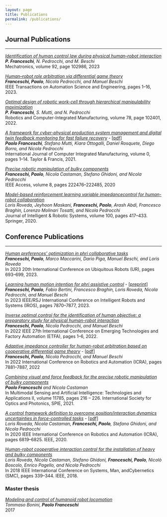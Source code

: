 ```yaml
---
layout: page
title: Publications
permalink: /publications/
---
```

<!-- Google tag (gtag.js) -->
<script async src="https://www.googletagmanager.com/gtag/js?id=G-Z07C4092J3"></script>
<meta name="google-site-verification" content="9unXf0AJi0aPBon8QJz0gFG9YFuIUYQhVOjDDDbwA0Y" />

## Journal Publications
___

[*Identification of human control law during physical human–robot interaction*](https://www.sciencedirect.com/science/article/pii/S0957415823000429)  
***P. Franceschi**, N. Pedrocchi, and M. Beschi*  
Mechatronics, volume 92, page 102986, 2023

[*Human–robot role arbitration via differential game theory*](https://ieeexplore.ieee.org/abstract/document/10275780)   
***Franceschi, Paolo**, Nicola Pedrocchi, and Manuel Beschi*  
IEEE Transactions on Automation Science and Engineering, pages 1–16,
2023.

[*Optimal design of robotic work-cell through hierarchical manipulability maximization*](https://www.sciencedirect.com/science/article/pii/S0736584522000886)  
***P. Franceschi**, S. Mutti, and N. Pedrocchi*  
Robotics and Computer-Integrated Manufacturing, volume 78, page 102401, 2022.

[*A framework for cyber-physical production system management and digital twin feedback monitoring for fast failure recovery*](https://www.tandfonline.com/doi/abs/10.1080/0951192X.2021.1992666) - [[pdf]](https://www.researchgate.net/profile/Paolo-Franceschi-2/publication/355840136_A_framework_for_cyber-physical_production_system_management_and_digital_twin_feedback_monitoring_for_fast_failure_recovery/links/6214aec208bee946f395d60a/A-framework-for-cyber-physical-production-system-management-and-digital-twin-feedback-monitoring-for-fast-failure-recovery.pdf)  
***Paolo Franceschi**, Stefano Mutti, Kiara Ottogalli, Daniel Rosquete, Diego Borro, and Nicola Pedrocchi*    
International Journal of Computer Integrated Manufacturing, volume 0, pages 1–14. Taylor & Francis, 2021.

[*Precise robotic manipulation of bulky components*](https://ieeexplore.ieee.org/abstract/document/9285243)  
***Franceschi, Paolo**, Nicola Castaman, Stefano Ghidoni, and Nicola Pedrocchi*   
IEEE Access, volume 8, pages 222476–222485, 2020

[*Model-based reinforcement learning variable impedancecontrol for human-robot collaboration*](https://link.springer.com/article/10.1007/s10846-020-01183-3)  
*Loris Roveda, Jeyhoon Maskani, **Franceschi, Paolo**, Arash Abdi, Francesco Braghin, Lorenzo Molinari Tosatti, and Nicola Pedrocchi*  
Journal of Intelligent & Robotic Systems, volume 100,
pages 417–433. Springer, 2020.

## Conference Publications
___
[*Human preferences’ optimization in phri collaborative tasks*](https://ieeexplore.ieee.org/abstract/document/10202313)  
***Franceschi, Paolo**, Marco Maccarini, Dario Piga, Manuel Beschi, and Loris Roveda*  
In 2023 20th International Conference on Ubiquitous Robots (UR), pages 693–699, 2023.

[*Learning human motion intention for phri assistive control*](https://ieeexplore.ieee.org/abstract/document/10342014) - [[preprint]](https://arxiv.org/abs/2307.10743)  
***Franceschi, Paolo**, Fabio Bertini, Francesco Braghin, Loris Roveda, Nicola Pedrocchi, and Manuel Beschi*  
In 2023 IEEE/RSJ International Conference on Intelligent Robots and Systems (IROS), pages 7870–7877, 2023.

[*Inverse optimal control for the identification of human objective: a preparatory study for physical human-robot interaction*](https://ieeexplore.ieee.org/document/9921553)  
***Franceschi, Paolo**, Nicola Pedrocchi, and Manuel Beschi*  
In 2022 IEEE 27th International Conference on Emerging Technologies and Factory Automation (ETFA), pages 1–6, 2022.

[*Adaptive impedance controller for human-robot arbitration based on cooperative differential game theory*](https://ieeexplore.ieee.org/abstract/document/9811853) - [[pdf]](https://www.researchgate.net/profile/Paolo-Franceschi-2/publication/361254590_Adaptive_Impedance_Controller_for_Human-Robot_Arbitration_based_on_Cooperative_Differential_Game_Theory/links/62a6f025c660ab61f877f89a/Adaptive-Impedance-Controller-for-Human-Robot-Arbitration-based-on-Cooperative-Differential-Game-Theory.pdf)  
***Franceschi, Paolo**, Nicola Pedrocchi, and Manuel Beschi*  
In 2022 International Conference on Robotics and Automation (ICRA), pages 7881–7887, 2022

[*Combining visual and force feedback for the precise robotic manipulation of bulky components*](https://www.spiedigitallibrary.org/conference-proceedings-of-spie/11785/1178510/Combining-visual-and-force-feedback-for-the-precise-robotic-manipulation/10.1117/12.2595613.short#_=_)  
***Paolo Franceschi** and Nicola Castaman*  
In Multimodal Sensing and Artificial Intelligence: Technologies and Applications II, volume 11785, pages 216 – 226.
International Society for Optics and Photonics, SPIE, 2021.

[*A control framework definition to overcome position/interaction dynamics uncertainties in force-controlled tasks*](https://ieeexplore.ieee.org/abstract/document/9197141) - [[pdf]](https://ipg.idsia.ch/preprints/Roveda2020f.pdf)  
*Loris Roveda, Nicola Castaman, **Franceschi, Paolo**, Stefano Ghidoni, and Nicola Pedrocchi*  
In 2020 IEEE International Conference on Robotics and Automation (ICRA), pages 6819–6825. IEEE, 2020.

[*Human-robot cooperative interaction control for the installation of heavy and bulky components*](https://ieeexplore.ieee.org/abstract/document/8616062)  
*Loris Roveda, Nicola Castaman, Stefano Ghidoni, **Franceschi, Paolo**, Nicolò Boscolo, Enrico Pagello, and Nicola Pedrocchi*  
In 2018 IEEE International Conference on Systems, Man, andCybernetics (SMC), pages 339–344. IEEE, 2018.

### Master thesis

[*Modeling and control of humanoid robot locomotion*](https://www.politesi.polimi.it/handle/10589/133799)  
*Tommaso Bonini, **Paolo Franceschi***  
2017
